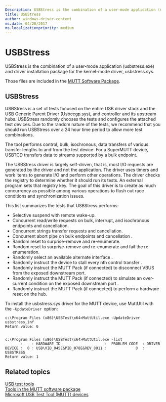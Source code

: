 ```yaml
---
Description: USBStress is the combination of a user-mode application (usbstress.exe) and driver installation package for the kernel-mode driver, usbstress.sys.
title: USBStress
author: windows-driver-content
ms.date: 04/20/2017
ms.localizationpriority: medium
---
```


# USBStress


USBStress is the combination of a user-mode application (usbstress.exe) and driver installation package for the kernel-mode driver, usbstress.sys.

Those files are included in the [MUTT Software Package](https://msdn.microsoft.com/windows/hardware/jj590752).

## USBStress


USBStress is a set of tests focused on the entire USB driver stack and the USB Generic Parent Driver (Usbccgp.sys), and controller and its upstream hubs. USBStress randomly chooses the tests and configures the attached test devices. Due to the random nature of the tests, we recommend that you should run USBStress over a 24 hour time period to allow more test combinations.

The tool performs control, bulk, isochronous, data transfers of various transfer lengths to and from the test device. For a SuperMUTT device, USBTCD transfers data to streams supported by a bulk endpoint.

The USBStress driver is largely self-driven, that is, most I/O requests are generated by the driver and not the application. The driver uses timers and work items to generate I/O and perform other operations. The driver checks the registry to determine whether it should run its tests. An external program sets that registry key. The goal of this driver is to create as much concurrency as possible among various operations to flush out race conditions and synchronization issues.

This list summarizes the tests that USBStress performs:

-   Selective suspend with remote wake-up.
-   Concurrent read/write requests on bulk, interrupt, and isochronous endpoints and cancellation.
-   Concurrent strings transfer requests and cancellation.
-   Concurrent abort pipe on bulk endpoints and cancellation .
-   Random reset to surprise-remove and re-enumerate.
-   Random reset to surprise-remove and re-enumerate and fail the re-enumeration.
-   Randomly select an available alternate interface .
-   Randomly instruct the device to stall every nth control transfer .
-   Randomly instruct the MUTT Pack (if connected) to disconnect VBUS from the exposed downstream port.
-   Randomly instruct the MUTT Pack (if connected) to simulate an over-current condition on the exposed downstream port .
-   Randomly instruct the MUTT Pack (if connected) to perform a hardware reset on the hub.

To install the usbstress.sys driver for the MUTT device, use MuttUtil with the `-UpdateDriver `option:

``` syntax
c:\Program Files (x86)\USBTest\x64>MuttUtil.exe -UpdateDriver usbstress.inf
Return value: 0


c:\Program Files (x86)\USBTest\x64>MuttUtil.exe -list
       :    : HARDWARE ID                    :  PROBLEM CODE  : DRIVER
DEVICE :  0 : USB\VID_045E&PID_078E&REV_8011 :             0  : USBSTRESS
Return value: 1
```

## Related topics
[USB test tools](usb-test-tools.md)  
[Tools in the MUTT software package](mutt-software-package.md)  
[Microsoft USB Test Tool (MUTT) devices](microsoft-usb-test-tool--mutt--devices.md)  



